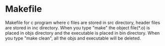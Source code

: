 # Makefile
Makefile for c program where c files are stored in src directory, header files are stored in inc directory. When you type "make" the object file(*.o) is placed in objs directory and the executable is placed in bin directory. When you type "make clean", all the objs and executable will be deleted.
